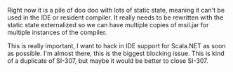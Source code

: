 Right now it is a pile of doo doo with lots of static state, meaning it can't be used in the IDE or resident compiler. It really needs to be rewritten with the static state externalized so we can have multiple copies of msil.jar for multiple instances of the compiler.

This is really important, I want to hack in IDE support for Scala.NET as soon as possible. I'm almost there, this is the biggest blocking issue.
This is kind of a duplicate of SI-307, but maybe it would be better to close SI-307.
